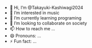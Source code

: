 - 👋 Hi, I’m @Takayuki-Kashiwagi2024
- 👀 I’m interested in music
- 🌱 I’m currently learning programing
- 💞️ I’m looking to collaborate on society
- 📫 How to reach me ...
- 😄 Pronouns: ...
- ⚡ Fun fact: ...

<!---
Takayuki-Kashiwagi2024/Takayuki-Kashiwagi2024 is a ✨ special ✨ repository because its `README.md` (this file) appears on your GitHub profile.
You can click the Preview link to take a look at your changes.
--->
